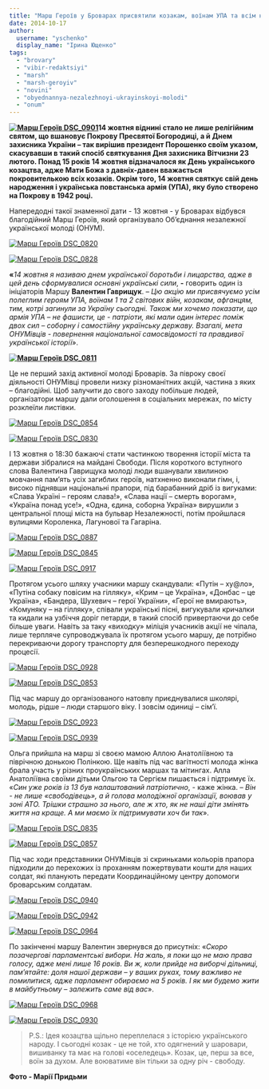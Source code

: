 ```yaml
---
title: "Марш Героїв у Броварах присвятили козакам, воїнам УПА та всім нині загиблим за Україну"
date: 2014-10-17
author: 
  username: "yschenko"
  display_name: "Ірина Ющенко"
tags: 
  - "brovary"
  - "vibir-redaktsiyi"
  - "marsh"
  - "marsh-geroyiv"
  - "novini"
  - "obyednannya-nezalezhnoyi-ukrayinskoyi-molodi"
  - "onum"
---
```


**[![Марш Героїв DSC_0901](https://mpz.brovary.org/wp-content/uploads/2014/10/Marsh-Geroyiv-DSC_0901.jpg)](https://mpz.brovary.org/wp-content/uploads/2014/10/Marsh-Geroyiv-DSC_0901.jpg)14 жовтня віднині стало не лише релігійним святом, що вшановує Покрову Пресвятої Богородиці, а й Днем захисника України – так вирішив президент Порошенко своїм указом, скасувавши в такий спосіб святкування Дня захисника Вітчизни 23 лютого. Понад 15 років 14 жовтня відзначалося як День українського козацтва, адже Мати Божа з давніх-давен вважається покровителькою всіх козаків. Окрім того, 14 жовтня святкує свій день народження і українська повстанська армія (УПА), яку було створено на Покрову в 1942 році.**

Напередодні такої знаменної дати - 13 жовтня - у Броварах відбувся благодійний Марш Героїв, який організувало Об’єднання незалежної української молоді (ОНУМ).

[![Марш Героїв DSC_0820](https://mpz.brovary.org/wp-content/uploads/2014/10/Marsh-Geroyiv-DSC_0820.jpg)](https://mpz.brovary.org/wp-content/uploads/2014/10/Marsh-Geroyiv-DSC_0820.jpg)

[![Марш Героїв DSC_0828](https://mpz.brovary.org/wp-content/uploads/2014/10/Marsh-Geroyiv-DSC_0828.jpg)](https://mpz.brovary.org/wp-content/uploads/2014/10/Marsh-Geroyiv-DSC_0828.jpg)

**«**_14 жовтня я називаю днем української боротьби і лицарства,_ _адже в цей день сформувалися основні українські сили_, **\-** говорить один із ініціаторів Маршу **Валентин Гаврищук**. – _Цю акцію_ _ми присвячуємо усім полеглим героям УПА, воїнам 1 та 2 світових війн, козакам, афганцям, тим, котрі загинули за Україну сьогодні. Також ми хочемо показати, що армія УПА – не фашисти, це - патріоти, які мали один інтерес поміж двох сил – соборну і самостійну українську державу. Взагалі, мета ОНУМівців - повернення національної самосвідомості та правдивої української історії_».

**[![Марш Героїв DSC_0811](https://mpz.brovary.org/wp-content/uploads/2014/10/Marsh-Geroyiv-DSC_0811.jpg)](https://mpz.brovary.org/wp-content/uploads/2014/10/Marsh-Geroyiv-DSC_0811.jpg)**

Це не перший захід активної молоді Броварів. За півроку своєї діяльності ОНУМівці провели низку різноманітних акцій, частина з яких – благодійні. Щоб залучити до свого заходу побільше людей, організатори маршу дали оголошення в соціальних мережах, по місту розклеїли листівки.

[![Марш Героїв DSC_0854](https://mpz.brovary.org/wp-content/uploads/2014/10/Marsh-Geroyiv-DSC_0854.jpg)](https://mpz.brovary.org/wp-content/uploads/2014/10/Marsh-Geroyiv-DSC_0854.jpg)

[![Марш Героїв DSC_0830](https://mpz.brovary.org/wp-content/uploads/2014/10/Marsh-Geroyiv-DSC_0830.jpg)](https://mpz.brovary.org/wp-content/uploads/2014/10/Marsh-Geroyiv-DSC_0830.jpg)

І 13 жовтня о 18:30 бажаючі стати частинкою творення історії міста та держави зібралися на майдані Свободи. Після короткого вступного слова Валентина Гаврищука молоді люди вшанували хвилиною мовчання пам’ять усіх загиблих героїв, натхненно виконали гімн, і, високо піднявши національні прапори, під барабанний дріб із вигуками: «Слава Україні – героям слава!», «Слава нації – смерть ворогам», «Україна понад усе!», «Одна, єдина, соборна Україна» вирушили з центральної площі міста на бульвар Незалежності, потім пройшлася вулицями Короленка, Лагунової та Гагаріна.

[![Марш Героїв DSC_0887](https://mpz.brovary.org/wp-content/uploads/2014/10/Marsh-Geroyiv-DSC_0887.jpg)](https://mpz.brovary.org/wp-content/uploads/2014/10/Marsh-Geroyiv-DSC_0887.jpg)

[![Марш Героїв DSC_0845](https://mpz.brovary.org/wp-content/uploads/2014/10/Marsh-Geroyiv-DSC_0845.jpg)](https://mpz.brovary.org/wp-content/uploads/2014/10/Marsh-Geroyiv-DSC_0845.jpg)

[![Марш Героїв DSC_0917](https://mpz.brovary.org/wp-content/uploads/2014/10/Marsh-Geroyiv-DSC_0917.jpg)](https://mpz.brovary.org/wp-content/uploads/2014/10/Marsh-Geroyiv-DSC_0917.jpg)

Протягом усього шляху учасники маршу скандували: «Путін – ху@ло», «Путіна собаку повісим на гілляку», «Крим – це Україна», «Донбас – це Україна», «Бандера, Шухевич – герої України», «Герої не вмирають», «Комуняку – на гілляку», співали українські пісні, вигукували кричалки та кидали на узбіччя доріг петарди, в такий спосіб привертаючи до себе більше уваги. Навіть за таку «виходку» міліція учасників акції не чіпала, лише терпляче супроводжувала їх протягом усього маршу, де потрібно перекриваючи дорогу транспорту для безперешкодного переходу процесії.

[![Марш Героїв DSC_0928](https://mpz.brovary.org/wp-content/uploads/2014/10/Marsh-Geroyiv-DSC_0928.jpg)](https://mpz.brovary.org/wp-content/uploads/2014/10/Marsh-Geroyiv-DSC_0928.jpg)

[![Марш Героїв DSC_0853](https://mpz.brovary.org/wp-content/uploads/2014/10/Marsh-Geroyiv-DSC_0853.jpg)](https://mpz.brovary.org/wp-content/uploads/2014/10/Marsh-Geroyiv-DSC_0853.jpg)

Під час маршу до організованого натовпу приєднувалися школярі, молодь, рідше – люди старшого віку. І зовсім одиниці – сім’ї.

[![Марш Героїв DSC_0923](https://mpz.brovary.org/wp-content/uploads/2014/10/Marsh-Geroyiv-DSC_0923.jpg)](https://mpz.brovary.org/wp-content/uploads/2014/10/Marsh-Geroyiv-DSC_0923.jpg)

[![Марш Героїв DSC_0939](https://mpz.brovary.org/wp-content/uploads/2014/10/Marsh-Geroyiv-DSC_0939.jpg)](https://mpz.brovary.org/wp-content/uploads/2014/10/Marsh-Geroyiv-DSC_0939.jpg)

Ольга прийшла на марш зі своєю мамою Аллою Анатоліївною та піврічною донькою Полінкою. Ще навіть під час вагітності молода жінка брала участь у різних проукраїнських маршах та мітингах. Алла Анатоліївна своїми дітьми Ольгою та Сергієм пишається і підтримує їх. «_Син уже років із 13 був налаштований патріотично_, - каже жінка. – _Він - не лише «свободівець», а й голова молодіжної організації, воював у зоні АТО. Трішки страшно за нього, але ж хто, як не наші діти змінять життя на краще. А ми маємо їх підтримувати хоч би так_».

[![Марш Героїв DSC_0835](https://mpz.brovary.org/wp-content/uploads/2014/10/Marsh-Geroyiv-DSC_0835.jpg)](https://mpz.brovary.org/wp-content/uploads/2014/10/Marsh-Geroyiv-DSC_0835.jpg)

[![Марш Героїв DSC_0857](https://mpz.brovary.org/wp-content/uploads/2014/10/Marsh-Geroyiv-DSC_0857.jpg)](https://mpz.brovary.org/wp-content/uploads/2014/10/Marsh-Geroyiv-DSC_0857.jpg)

Під час ходи представники ОНУМівців зі скриньками кольорів прапора підходили до перехожих із проханням пожертвувати кошти для наших солдат, які планують передати Координаційному центру допомоги броварським солдатам.

[![Марш Героїв DSC_0940](https://mpz.brovary.org/wp-content/uploads/2014/10/Marsh-Geroyiv-DSC_0940.jpg)](https://mpz.brovary.org/wp-content/uploads/2014/10/Marsh-Geroyiv-DSC_0940.jpg)

[![Марш Героїв DSC_0942](https://mpz.brovary.org/wp-content/uploads/2014/10/Marsh-Geroyiv-DSC_0942.jpg)](https://mpz.brovary.org/wp-content/uploads/2014/10/Marsh-Geroyiv-DSC_0942.jpg)

[![Марш Героїв DSC_0964](https://mpz.brovary.org/wp-content/uploads/2014/10/Marsh-Geroyiv-DSC_0964.jpg)](https://mpz.brovary.org/wp-content/uploads/2014/10/Marsh-Geroyiv-DSC_0964.jpg)

По закінченні маршу Валентин звернувся до присутніх: «_Скоро позачергові парламентські вибори. На жаль, я поки що не маю права голосу, адже мені лише 16 років. Ви ж, коли прийде на виборчі дільниці, пам’ятайте: доля нашої держави – у ваших руках, тому важливо не помилитися, адже парламент обираємо на 5 років. І як ми будемо жити в майбутньому – залежить саме від вас_».

[![Марш Героїв DSC_0968](https://mpz.brovary.org/wp-content/uploads/2014/10/Marsh-Geroyiv-DSC_0968.jpg)](https://mpz.brovary.org/wp-content/uploads/2014/10/Marsh-Geroyiv-DSC_0968.jpg)

[![Марш Героїв DSC_0930](https://mpz.brovary.org/wp-content/uploads/2014/10/Marsh-Geroyiv-DSC_0930.jpg)](https://mpz.brovary.org/wp-content/uploads/2014/10/Marsh-Geroyiv-DSC_0930.jpg)

> P.S.: Ідея козацтва щільно переплелася з історією українського народу. І сьогодні козак - це не той, хто одягнений у шаровари, вишиванку та має на голові «оселедець». Козак, це, перш за все, воїн за духом. Але воюватиме він тільки за одну річ - свободу.

**Фото - Марії Придьми**
